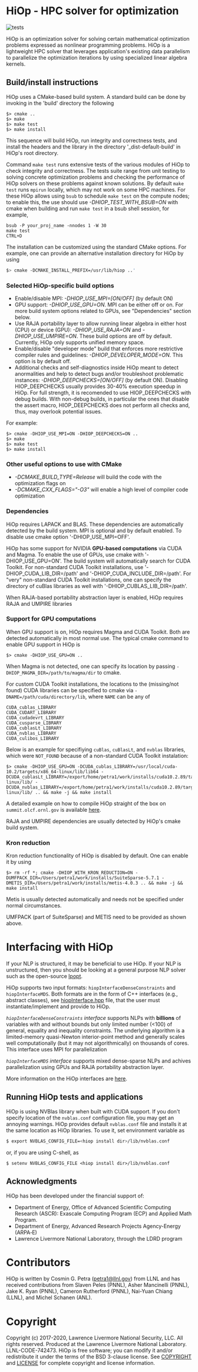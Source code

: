 # HiOp - HPC solver for optimization
![tests](https://github.com/LLNL/hiop/workflows/tests/badge.svg)

HiOp is an optimization solver for solving certain mathematical optimization problems expressed as nonlinear programming problems. HiOp is a lightweight HPC solver that leverages application's existing data parallelism to parallelize the optimization iterations by using specialized linear algebra kernels.

## Build/install instructions
HiOp uses a CMake-based build system. A standard build can be done by invoking in the 'build' directory the following 
```shell 
$> cmake ..
$> make 
$> make test
$> make install
```
This sequence will build HiOp, run integrity and correctness tests, and install the headers and the library in the directory '_dist-default-build' in HiOp's root directory. 

Command `make test` runs extensive tests of the various modules of HiOp to check integrity and correctness. The tests suite range from unit testing to solving concrete optimization problems and checking the performance of HiOp solvers on these problems against known solutions. By default `make test` runs `mpirun` locally, which may not work on some HPC machines. For these HiOp allows using `bsub` to schedule `make test` on the compute nodes; to enable this, the use should use *-DHIOP_TEST_WITH_BSUB=ON* with cmake when building and run `make test` in a bsub shell session, for example,
```
bsub -P your_proj_name -nnodes 1 -W 30
make test
CTRL+D
```

The installation can be customized using the standard CMake options. For example, one can provide an alternative installation directory for HiOp by using 
```sh
$> cmake -DCMAKE_INSTALL_PREFIX=/usr/lib/hiop ..'
```


### Selected HiOp-specific build options
* Enable/disable MPI: *-DHIOP_USE_MPI=[ON/OFF]* (by default ON)
* GPU support: *-DHIOP_USE_GPU=ON*. MPI can be either off or on. For more build system options related to GPUs, see "Dependencies" section below.
* Use RAJA portability layer to allow running linear algebra in either host (CPU) or device (GPU): *-DHIOP_USE_RAJA=ON* and *-DHIOP_USE_UMPIRE=ON*. These build options are off by default. Currently, HiOp only supports unified memory space.
* Enable/disable "developer mode" build that enforces more restrictive compiler rules and guidelines: *-DHIOP_DEVELOPER_MODE=ON*. This option is by default off.
* Additional checks and self-diagnostics inside HiOp meant to detect anormalities and help to detect bugs and/or troubleshoot problematic instances: *-DHIOP_DEEPCHECKS=[ON/OFF]* (by default ON). Disabling HIOP_DEEPCHECKS usually provides 30-40% execution speedup in HiOp. For full strength, it is recomended to use HIOP_DEEPCHECKS with debug builds. With non-debug builds, in particular the ones that disable the assert macro, HIOP_DEEPCHECKS does not perform all checks and, thus, may overlook potential issues.

For example:
```shell 
$> cmake -DHIOP_USE_MPI=ON -DHIOP_DEEPCHECKS=ON ..
$> make 
$> make test
$> make install
```


### Other useful options to use with CMake
* *-DCMAKE_BUILD_TYPE=Release* will build the code with the optimization flags on
* *-DCMAKE_CXX_FLAGS="-O3"* will enable a high level of compiler code optimization

### Dependencies
HiOp requires LAPACK and BLAS. These dependencies are automatically detected by the build system. MPI is optional and by default enabled. To disable use cmake option '-DHIOP_USE_MPI=OFF'.

HiOp has some support for NVIDIA **GPU-based computations** via CUDA and Magma. To enable the use of GPUs,  use cmake with '-DHIOP_USE_GPU=ON'. The build system will automatically search for CUDA Toolkit. For non-standard CUDA Toolkit installations, use '-DHIOP_CUDA_LIB_DIR=/path' and '-DHIOP_CUDA_INCLUDE_DIR=/path'. For "very" non-standard CUDA Toolkit installations, one can specify the directory of cuBlas libraries as well with '-DHIOP_CUBLAS_LIB_DIR=/path'.

When RAJA-based portability abstraction layer is enabled, HiOp requires RAJA and UMPIRE libraries 

### Support for GPU computations

When GPU support is on, HiOp requires Magma and CUDA Toolkit. Both are detected automatically in most normal use. The typical cmake command to enable GPU support in HiOp is
```shell 
$> cmake -DHIOP_USE_GPU=ON ..
```

When Magma is not detected, one can specify its location by passing `-DHIOP_MAGMA_DIR=/path/to/magma/dir` to cmake.

For custom CUDA Toolkit installations, the locations to the (missing/not found) CUDA libraries can be specified to cmake via `-DNAME=/path/cuda/directory/lib`, where `NAME` can be any of  
```
CUDA_cublas_LIBRARY
CUDA_CUDART_LIBRARY
CUDA_cudadevrt_LIBRARY
CUDA_cusparse_LIBRARY
CUDA_cublasLt_LIBRARY
CUDA_nvblas_LIBRARY
CUDA_culibos_LIBRARY
 ```
Below is an example for specifiying `cuBlas`, `cuBlasLt`, and `nvblas` libraries, which were `NOT_FOUND` because of a non-standard CUDA Toolkit instalation:
```shell 
$> cmake -DHIOP_USE_GPU=ON -DCUDA_cublas_LIBRARY=/usr/local/cuda-10.2/targets/x86_64-linux/lib/lib64 -DCUDA_cublasLt_LIBRARY=/export/home/petra1/work/installs/cuda10.2.89/targets/x86_64-linux/lib/ -DCUDA_nvblas_LIBRARY=/export/home/petra1/work/installs/cuda10.2.89/targets/x86_64-linux/lib/ .. && make -j && make install
```

A detailed example on how to compile HiOp straight of the box on `summit.olcf.ornl.gov` is available [here](README_summit.md).

RAJA and UMPIRE dependencies are usually detected by HiOp's cmake build system. 

### Kron reduction

Kron reduction functionality of HiOp is disabled by default. One can enable it by using 
```shell
$> rm -rf *; cmake -DHIOP_WITH_KRON_REDUCTION=ON -DUMFPACK_DIR=/Users/petra1/work/installs/SuiteSparse-5.7.1 -DMETIS_DIR=/Users/petra1/work/installs/metis-4.0.3 .. && make -j && make install
```
Metis is usually detected automatically and needs not be specified under normal circumstances.

UMFPACK (part of SuiteSparse) and METIS need to be provided as shown above.

# Interfacing with HiOp

If your NLP is structured, it may be beneficial to use HiOp. If your NLP is unstructured, then you should be looking at a general purpose NLP solver such as the open-source [Ipopt](https://github.com/coin-or/Ipopt).    

HiOp supports two input formats: `hiopInterfaceDenseConstraints` and `hiopInterfaceMDS`. Both formats are in the form of C++ interfaces (e.g., abstract classes), see [hiopInterface.hpp](src/Interface/hiopInterface.hpp) file, that the user must instantiate/implement and provide to HiOp.

*`hiopInterfaceDenseConstraints` interface* supports NLPs with **billions** of variables with and without bounds but only limited number (<100) of general, equality and inequality constraints. The underlying algorithm is a limited-memory quasi-Newton interior-point method and generally scales well computationally (but it may not algorithmically) on thousands of cores. This interface uses MPI for parallelization

*`hiopInterfaceMDS` interface* supports mixed dense-sparse NLPs and achives parallelization using GPUs and RAJA portability abstraction layer. 

More information on the HiOp interfaces are [here](src/Interface/README.md).

## Running HiOp tests and applications

HiOp is using NVBlas library when built with CUDA support. If you don't specify
location of the `nvblas.conf` configuration file, you may get an annoying
warnings. HiOp provides default `nvblas.conf` file and installs it at the same
location as HiOp libraries. To use it, set environment variable as
```bash
$ export NVBLAS_CONFIG_FILE=<hiop install dir>/lib/nvblas.conf
```
or, if you are using C-shell, as
```shell
$ setenv NVBLAS_CONFIG_FILE <hiop install dir>/lib/nvblas.conf
```

## Acknowledgments

HiOp has been developed under the financial support of: 
- Department of Energy, Office of Advanced Scientific Computing Research (ASCR): Exascale Computing Program (ECP) and Applied Math Program.
- Department of Energy, Advanced Research Projects Agency-Energy (ARPA‑E)
- Lawrence Livermore National Laboratory, through the LDRD program

# Contributors

HiOp is written by Cosmin G. Petra (petra1@llnl.gov) from LLNL and has received contributions from Slaven Peles (PNNL), Asher Mancinelli (PNNL), Jake K. Ryan (PNNL), Cameron Rutherford (PNNL), Nai-Yuan Chiang (LLNL), and Michel Schanen (ANL).

# Copyright

Copyright (c) 2017-2020, Lawrence Livermore National Security, LLC. All rights reserved. Produced at the Lawrence Livermore National Laboratory. LLNL-CODE-742473. HiOp is free software; you can modify it and/or redistribute it under the terms of the BSD 3-clause license. See [COPYRIGHT](/COPYRIGHT) and [LICENSE](/LICENSE) for complete copyright and license information.
 

